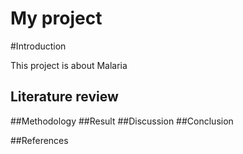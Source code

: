 # My project

#Introduction

This project is about Malaria

## Literature review
##Methodology
##Result
##Discussion
##Conclusion

##References
